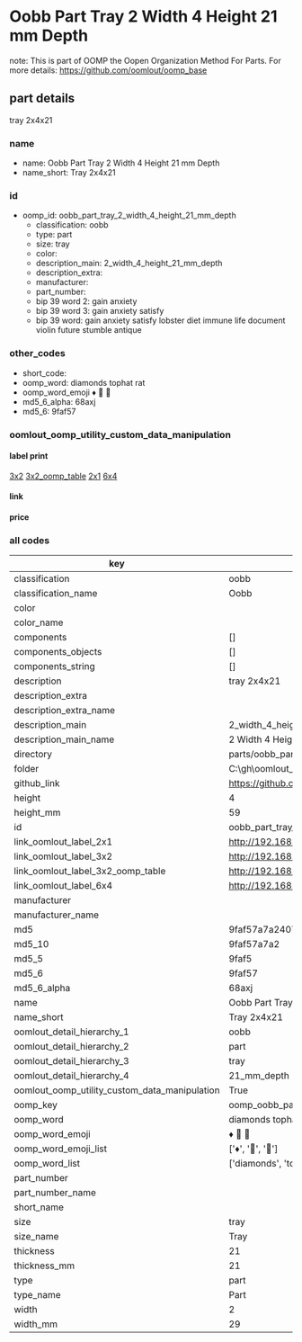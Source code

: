 # Oobb Part Tray 2 Width 4 Height 21 mm Depth  

note: This is part of OOMP the Oopen Organization Method For Parts. For more details: https://github.com/oomlout/oomp_base

##  part details
  



tray 2x4x21



### name
* name: Oobb Part Tray 2 Width 4 Height 21 mm Depth
* name_short: Tray 2x4x21 
### id
* oomp_id: oobb_part_tray_2_width_4_height_21_mm_depth
  * classification: oobb
  * type: part
  * size: tray
  * color: 
  * description_main: 2_width_4_height_21_mm_depth
  * description_extra: 
  * manufacturer: 
  * part_number: 
  * bip 39 word 2: gain anxiety
  * bip 39 word 3: gain anxiety satisfy
  * bip 39 word: gain anxiety satisfy lobster diet immune life document violin future stumble antique

### other_codes
* short_code: 
* oomp_word: diamonds tophat rat
* oomp_word_emoji :diamonds: :tophat: :rat:
* md5_6_alpha: 68axj
* md5_6: 9faf57






### oomlout_oomp_utility_custom_data_manipulation
#### label print
[3x2](http://192.168.1.245:1112/?label=oomp%2068axj)
[3x2_oomp_table](http://192.168.1.108:1112/?label=oomp%2068axj)
[2x1](http://192.168.1.242:1112/?label=oomp%2068axj)
[6x4](http://192.168.1.55:1112/?label=oomp%2068axj)    

#### link

                              

#### price







### all codes 
| key | value |  
| --- | --- |  
| classification | oobb |  
| classification_name | Oobb |  
| color |  |  
| color_name |  |  
| components | [] |  
| components_objects | [] |  
| components_string | [] |  
| description | tray 2x4x21 |  
| description_extra |  |  
| description_extra_name |  |  
| description_main | 2_width_4_height_21_mm_depth |  
| description_main_name | 2 Width 4 Height 21 mm Depth |  
| directory | parts/oobb_part_tray_2_width_4_height_21_mm_depth |  
| folder | C:\gh\oomlout_oobb_version_4_generated_parts\things\oobb_part_tray_2_width_4_height_21_mm_depth |  
| github_link | https://github.com/oomlout/oomlout_oomp_part_src/tree/main/parts/oobb_part_tray_2_width_4_height_21_mm_depth |  
| height | 4 |  
| height_mm | 59 |  
| id | oobb_part_tray_2_width_4_height_21_mm_depth |  
| link_oomlout_label_2x1 | http://192.168.1.242:1112/?label=oomp%2068axj |  
| link_oomlout_label_3x2 | http://192.168.1.245:1112/?label=oomp%2068axj |  
| link_oomlout_label_3x2_oomp_table | http://192.168.1.108:1112/?label=oomp%2068axj |  
| link_oomlout_label_6x4 | http://192.168.1.55:1112/?label=oomp%2068axj |  
| manufacturer |  |  
| manufacturer_name |  |  
| md5 | 9faf57a7a2407029c69ed8337e8282f6 |  
| md5_10 | 9faf57a7a2 |  
| md5_5 | 9faf5 |  
| md5_6 | 9faf57 |  
| md5_6_alpha | 68axj |  
| name | Oobb Part Tray 2 Width 4 Height 21 mm Depth |  
| name_short | Tray 2x4x21  |  
| oomlout_detail_hierarchy_1 | oobb |  
| oomlout_detail_hierarchy_2 | part |  
| oomlout_detail_hierarchy_3 | tray |  
| oomlout_detail_hierarchy_4 | 21_mm_depth |  
| oomlout_oomp_utility_custom_data_manipulation | True |  
| oomp_key | oomp_oobb_part_tray_2_width_4_height_21_mm_depth |  
| oomp_word | diamonds tophat rat |  
| oomp_word_emoji | :diamonds: :tophat: :rat: |  
| oomp_word_emoji_list | [':diamonds:', ':tophat:', ':rat:'] |  
| oomp_word_list | ['diamonds', 'tophat', 'rat'] |  
| part_number |  |  
| part_number_name |  |  
| short_name |  |  
| size | tray |  
| size_name | Tray |  
| thickness | 21 |  
| thickness_mm | 21 |  
| type | part |  
| type_name | Part |  
| width | 2 |  
| width_mm | 29 |  
